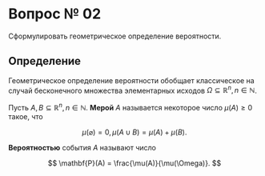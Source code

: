 # Вопрос № 02

Сформулировать геометрическое определение вероятности.

## Определение

Геометрическое определение вероятности обобщает классическое на
случай бесконечного множества элементарных исходов
$\Omega \subseteq \mathbb{R}^n, n \in \mathbb{N}$.

Пусть $A, B \subseteq \mathbb{R}^n, n \in \mathbb{N}$.
**Мерой** $A$ называется некоторое число $\mu(A) \geqslant 0$
такое, что

$$
\mu(\varnothing) = 0, \mu(A \cup B) = \mu(A) + \mu(B).
$$

**Вероятностью** события $A$ называют число

$$
\mathbf{P}(A) = \frac{\mu(A)}{\mu(\Omega)}.
$$

